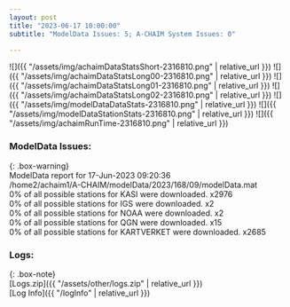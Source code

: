 ```yaml
---
layout: post
title: "2023-06-17 10:00:00"
subtitle: "ModelData Issues: 5; A-CHAIM System Issues: 0"

---
```


![]({{ "/assets/img/achaimDataStatsShort-2316810.png" | relative_url }})
![]({{ "/assets/img/achaimDataStatsLong00-2316810.png" | relative_url }})
![]({{ "/assets/img/achaimDataStatsLong01-2316810.png" | relative_url }})
![]({{ "/assets/img/achaimDataStatsLong02-2316810.png" | relative_url }})
![]({{ "/assets/img/modelDataDataStats-2316810.png" | relative_url }})
![]({{ "/assets/img/modelDataStationStats-2316810.png" | relative_url }})
![]({{ "/assets/img/achaimRunTime-2316810.png" | relative_url }})


### ModelData Issues:  
  
{: .box-warning}  
 ModelData report for 17-Jun-2023 09:20:36   
 /home2/achaim1/A-CHAIM/modelData/2023/168/09/modelData.mat   
 0% of all possible stations for KASI were downloaded. x2976   
 0% of all possible stations for IGS were downloaded. x2   
 0% of all possible stations for NOAA were downloaded. x2   
 0% of all possible stations for QGN were downloaded. x15   
 0% of all possible stations for KARTVERKET were downloaded. x2685   
  


### Logs:  
  
{: .box-note}  
[Logs.zip]({{ "/assets/other/logs.zip" | relative_url }})  
[Log Info]({{ "/logInfo" | relative_url }})  
